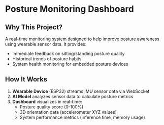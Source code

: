# Posture Monitoring Dashboard

## Why This Project?
A real-time monitoring system designed to help improve posture awareness using wearable sensor data. It provides:
- Immediate feedback on sitting/standing posture quality
- Historical trends of posture habits
- System health monitoring for embedded posture devices

## How It Works
1. **Wearable Device** (ESP32) streams IMU sensor data via WebSocket
2. **AI Model** analyzes sensor data to calculate posture metrics
3. **Dashboard** visualizes in real-time:
   - Posture quality score (0-100%)
   - 3D orientation data (accelerometer XYZ values)
   - System performance metrics (inference time, memory usage)

